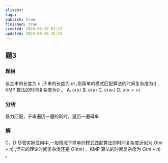 ```yaml
---
aliases: 
tags: 
publish: true
finished: true
created: 2024-05-30 01:17
updated: 2024-08-26 22:13
---
```

## 题3
### 题目
设主串的长度为 $n$ ,子串的长度为 $m$ ,则简单的模式匹配算法的时间复杂度为() , KMP 算法的时间复杂度为() 。
A. `O(m)` 
B. `O(n)` 
C. `O(mn)` 
D. `O(m + n)`
### 分析
暴力匹配，子串遍历一遍的同时，遍历一遍母串
### 解
C、D
尽管实际应用中,一般情况下简单的模式匹配算法的时间复杂度近似为 $O\left( {m + n}\right)$ ,但它的理论时间复杂度还是 $O\left( {mn}\right)$ 。KMP 算法的时间复杂度为 $O\left( {m + n}\right)$ 。